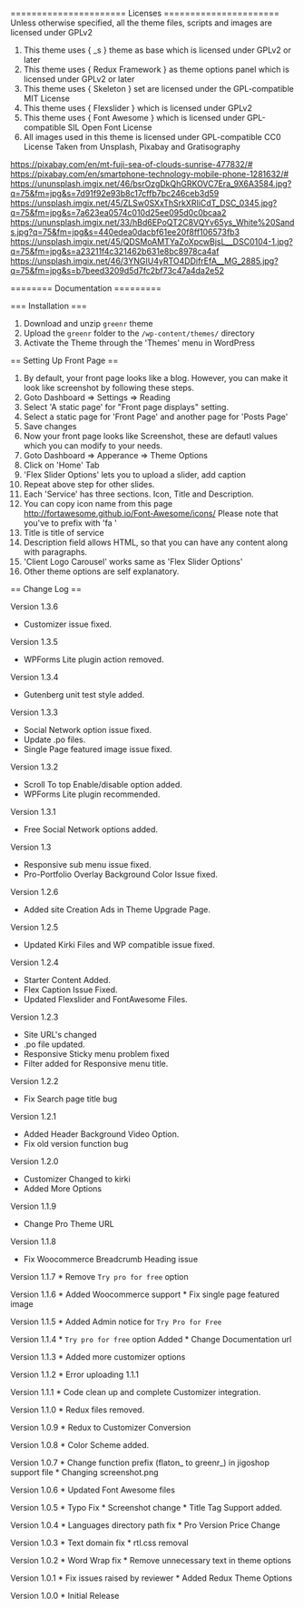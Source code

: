 ====================== Licenses ======================
Unless otherwise specified, all the theme files, scripts and images
are licensed under GPLv2

1. This theme uses { _s } theme as base which is licensed under GPLv2 or later
2. This theme uses { Redux Framework } as theme options panel which is licensed under GPLv2 or later
3. This theme uses { Skeleton } set are licensed under the GPL-compatible MIT License
4. This theme uses { Flexslider } which is licensed under GPLv2
5. This theme uses { Font Awesome } which is licensed under GPL-compatible SIL Open Font License
6. All images used in this theme is licensed under GPL-compatible CC0 License
Taken from Unsplash, Pixabay and Gratisography

https://pixabay.com/en/mt-fuji-sea-of-clouds-sunrise-477832/#
https://pixabay.com/en/smartphone-technology-mobile-phone-1281632/#
https://ununsplash.imgix.net/46/bsrOzgDkQhGRKOVC7Era_9X6A3584.jpg?q=75&fm=jpg&s=7d91f92e93b8c17cffb7bc246ceb3d59
https://unsplash.imgix.net/45/ZLSw0SXxThSrkXRIiCdT_DSC_0345.jpg?q=75&fm=jpg&s=7a623ea0574c010d25ee095d0c0bcaa2
https://ununsplash.imgix.net/33/hBd6EPoQT2C8VQYv65ys_White%20Sands.jpg?q=75&fm=jpg&s=440edea0dacbf61ee20f8ff106573fb3
https://unsplash.imgix.net/45/QDSMoAMTYaZoXpcwBjsL__DSC0104-1.jpg?q=75&fm=jpg&s=a23211f4c321462b631e8bc8978ca4af
https://unsplash.imgix.net/46/3YNGIU4yRTO4DDifrEfA__MG_2885.jpg?q=75&fm=jpg&s=b7beed3209d5d7fc2bf73c47a4da2e52


======== Documentation =========

=== Installation ===
1. Download and unzip `greenr` theme
2. Upload the `greenr` folder to the `/wp-content/themes/` directory
3. Activate the Theme through the 'Themes' menu in WordPress

== Setting Up Front Page ==
1. By default, your front page looks like a blog. However, you can make it look like screenshot by following these steps.
2. Goto Dashboard => Settings => Reading
3. Select 'A static page' for "Front page displays" setting.
4. Select a static page for 'Front Page' and another page for 'Posts Page'
5. Save changes
6. Now your front page looks like Screenshot, these are defautl values which you can modify to your needs.
7. Goto Dashboard => Apperance => Theme Options
8. Click on 'Home' Tab
9. 'Flex Slider Options' lets you to upload a slider, add caption
10. Repeat above step for other slides.
11. Each 'Service' has three sections. Icon, Title and Description.
12. You can copy icon name from this page http://fortawesome.github.io/Font-Awesome/icons/ Please note that you've to prefix with 'fa '
13. Title is title of service
14. Description field allows HTML, so that you can have any content along with paragraphs.
15. 'Client Logo Carousel' works same as 'Flex Slider Options'
16. Other theme options are self explanatory.

== Change Log ==

Version 1.3.6
* Customizer issue fixed.

Version 1.3.5 
* WPForms Lite plugin action removed.

Version 1.3.4 
* Gutenberg unit test style added.

Version 1.3.3
* Social Network option issue fixed.
* Update .po files.
* Single Page featured image issue fixed.

Version 1.3.2
* Scroll To top Enable/disable option added.
* WPForms Lite plugin recommended. 

Version 1.3.1
* Free Social Network options added. 

Version 1.3
* Responsive sub menu issue fixed.
* Pro-Portfolio Overlay Background Color Issue fixed. 

Version 1.2.6 
* Added site Creation Ads in Theme Upgrade Page. 

Version 1.2.5
 * Updated Kirki Files and WP compatible issue fixed.

Version 1.2.4
 * Starter Content Added.
 * Flex Caption Issue Fixed.
 * Updated Flexslider and FontAwesome Files.

Version 1.2.3
  * Site URL's changed
  * .po file updated.
  * Responsive Sticky menu problem fixed
  * Filter added for Responsive menu title.

Version 1.2.2
  * Fix Search page title bug

Version 1.2.1
  * Added Header Background Video Option.
  * Fix old version function bug

Version 1.2.0
  * Customizer Changed to kirki
  * Added More Options

Version 1.1.9
   * Change Pro Theme URL

Version 1.1.8
   * Fix Woocommerce Breadcrumb Heading issue

Version 1.1.7
	*  Remove `Try pro for free` option

Version 1.1.6
	*  Added Woocommerce support
	*  Fix single page featured image

Version 1.1.5
	*  Added Admin notice for `Try Pro for Free` 

Version 1.1.4
	* `Try pro for free` option Added
	*  Change Documentation url 

Version 1.1.3
	* Added more customizer options 

Version 1.1.2
	* Error uploading 1.1.1

Version 1.1.1
	* Code clean up and complete Customizer integration.

Version 1.1.0
	* Redux files removed.

Version 1.0.9
	* Redux to Customizer Conversion
	
Version 1.0.8
	* Color Scheme added.
	
Version 1.0.7
	* Change function prefix (flaton_ to greenr_) in jigoshop support file
	* Changing screenshot.png

Version 1.0.6
	* Updated Font Awesome files
	
Version 1.0.5
	* Typo Fix
	* Screenshot change
	* Title Tag Support added.

Version 1.0.4
	* Languages directory path fix
	* Pro Version Price Change

Version 1.0.3
	* Text domain fix
	* rtl.css removal

Version 1.0.2
	* Word Wrap fix
	* Remove unnecessary text in theme options

Version 1.0.1
	* Fix issues raised by reviewer
	* Added Redux Theme Options

Version 1.0.0
	* Initial Release

